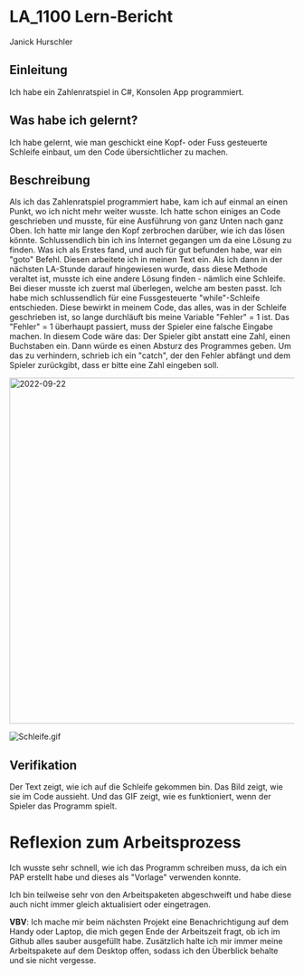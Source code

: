 # LA_1100 Lern-Bericht
Janick Hurschler

## Einleitung

Ich habe ein Zahlenratspiel in C#, Konsolen App programmiert.

## Was habe ich gelernt?

Ich habe gelernt, wie man geschickt eine Kopf- oder Fuss gesteuerte Schleife einbaut, um den Code übersichtlicher zu machen.

## Beschreibung

Als ich das Zahlenratspiel programmiert habe, kam ich auf einmal an einen Punkt, wo ich nicht mehr weiter wusste. 
Ich hatte schon einiges an Code geschrieben und musste, für eine Ausführung von ganz Unten nach ganz Oben. Ich hatte mir lange den Kopf zerbrochen darüber, 
wie ich das lösen könnte. Schlussendlich bin ich ins Internet gegangen um da eine Lösung zu finden. Was ich als Erstes fand, und auch für gut befunden
habe, war ein "goto" Befehl. Diesen arbeitete ich in meinen Text ein. Als ich dann in der nächsten LA-Stunde darauf hingewiesen wurde, dass diese Methode veraltet ist,
musste ich eine andere Lösung finden - nämlich eine Schleife. Bei dieser musste ich zuerst mal überlegen, welche am besten passt. Ich habe mich schlussendlich
für eine Fussgesteuerte "while"-Schleife entschieden.
Diese bewirkt in meinem Code, das alles, was in der Schleife geschrieben ist, so lange durchläuft bis meine Variable "Fehler" = 1 ist. Das "Fehler" = 1 überhaupt passiert,
muss der Spieler eine falsche Eingabe machen. In diesem Code wäre das: Der Spieler gibt anstatt eine Zahl, einen Buchstaben ein. Dann würde es einen Absturz des Programmes
geben. Um das zu verhindern, schrieb ich ein "catch", der den Fehler abfängt und dem Spieler zurückgibt, dass er bitte eine Zahl eingeben soll.

<img width="612" alt="2022-09-22" src="https://user-images.githubusercontent.com/111045598/191694447-996302cc-95a6-424c-abff-853e4857c248.png">

![Schleife.gif](https://media.giphy.com/media/j7exkYZYdNOXjFzqfW/giphy.gif)



## Verifikation

Der Text zeigt, wie ich auf die Schleife gekommen bin. Das Bild zeigt, wie sie im Code aussieht. Und das GIF zeigt, wie es funktioniert, wenn der Spieler das Programm spielt.

# Reflexion zum Arbeitsprozess

Ich wusste sehr schnell, wie ich das Programm schreiben muss, da ich ein PAP erstellt habe und dieses als "Vorlage" verwenden konnte.

Ich bin teilweise sehr von den Arbeitspaketen abgeschweift und habe diese auch nicht immer gleich aktualisiert oder eingetragen.

**VBV**: Ich mache mir beim nächsten Projekt eine Benachrichtigung auf dem Handy oder Laptop, die mich gegen Ende der Arbeitszeit fragt, ob ich im Github alles sauber ausgefüllt habe. Zusätzlich halte ich mir immer meine Arbeitspakete auf dem Desktop offen, 
sodass ich den Überblick behalte und sie nicht vergesse.
